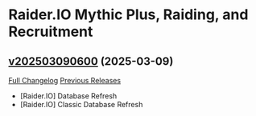 # Raider.IO Mythic Plus, Raiding, and Recruitment

## [v202503090600](https://github.com/RaiderIO/raiderio-addon/tree/v202503090600) (2025-03-09)
[Full Changelog](https://github.com/RaiderIO/raiderio-addon/compare/v202503080600...v202503090600) [Previous Releases](https://github.com/RaiderIO/raiderio-addon/releases)

- [Raider.IO] Database Refresh  
- [Raider.IO] Classic Database Refresh  
